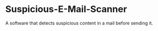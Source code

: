 # Suspicious-E-Mail-Scanner
A software that detects suspicious content in a mail before sending it.
